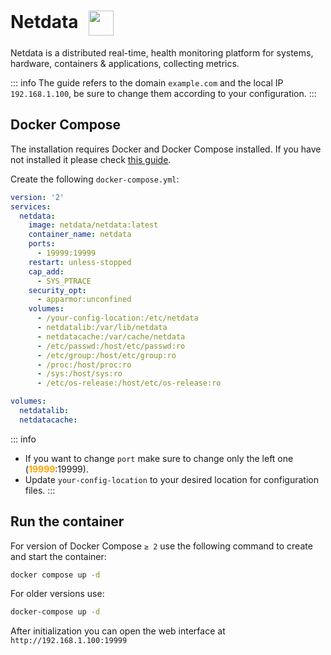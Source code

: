 # Netdata <img src="/netdata-icon.png" width="40" height="40" style="display:inline-block; vertical-align: middle; margin-left:10px;">


Netdata is a distributed real-time, health monitoring platform for systems, hardware, containers & applications, collecting metrics.

::: info
The guide refers to the domain <code>example.com</code> and the local IP <code>192.168.1.100</code>, be sure to change them according to your configuration.
:::

## Docker Compose
The installation requires Docker and Docker Compose installed. If you have not installed it please check [this guide](/docker/install.md).

Create the following <code>docker-compose.yml</code>:
```yml
version: '2'
services:
  netdata:
    image: netdata/netdata:latest
    container_name: netdata
    ports:
      - 19999:19999
    restart: unless-stopped
    cap_add:
      - SYS_PTRACE
    security_opt:
      - apparmor:unconfined
    volumes:
      - /your-config-location:/etc/netdata
      - netdatalib:/var/lib/netdata
      - netdatacache:/var/cache/netdata
      - /etc/passwd:/host/etc/passwd:ro
      - /etc/group:/host/etc/group:ro
      - /proc:/host/proc:ro
      - /sys:/host/sys:ro
      - /etc/os-release:/host/etc/os-release:ro

volumes:
  netdatalib:
  netdatacache:
```

::: info
* If you want to change <code>port</code> make sure to change only the left one (<span style="color:orange"><strong>19999</strong></span>:19999).
* Update <code>your-config-location</code> to your desired location for configuration files.
:::

## Run the container
For version of Docker Compose <code>≥ 2</code> use the following command to create and start the container:
```bash
docker compose up -d
```
For older versions use:
```bash
docker-compose up -d
```

After initialization you can open the web interface at <code>ht<span>tp://</span>192.168.1.100:19999</code>

